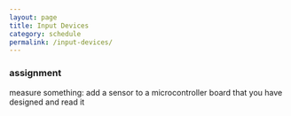 ```yaml
---
layout: page
title: Input Devices
category: schedule
permalink: /input-devices/
---
```



### assignment
   measure something: add a sensor to a microcontroller board that you have designed and read it
